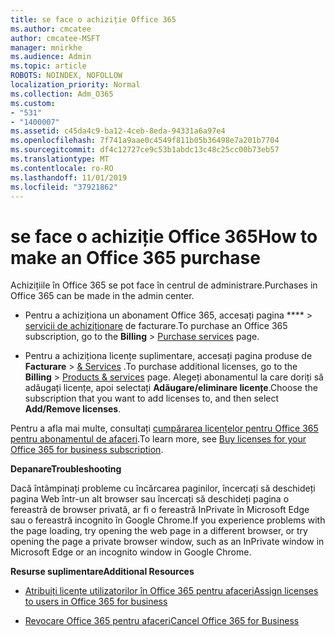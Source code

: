 ```yaml
---
title: se face o achiziție Office 365
ms.author: cmcatee
author: cmcatee-MSFT
manager: mnirkhe
ms.audience: Admin
ms.topic: article
ROBOTS: NOINDEX, NOFOLLOW
localization_priority: Normal
ms.collection: Adm_O365
ms.custom:
- "531"
- "1400007"
ms.assetid: c45da4c9-ba12-4ceb-8eda-94331a6a97e4
ms.openlocfilehash: 7f741a9aae0c4549f811b05b36498e7a201b7704
ms.sourcegitcommit: df4c12727ce9c53b1abdc13c48c25cc00b73eb57
ms.translationtype: MT
ms.contentlocale: ro-RO
ms.lasthandoff: 11/01/2019
ms.locfileid: "37921862"
---
```

# <a name="how-to-make-an-office-365-purchase"></a><span data-ttu-id="8fd2d-102">se face o achiziție Office 365</span><span class="sxs-lookup"><span data-stu-id="8fd2d-102">How to make an Office 365 purchase</span></span>

<span data-ttu-id="8fd2d-103">Achizițiile în Office 365 se pot face în centrul de administrare.</span><span class="sxs-lookup"><span data-stu-id="8fd2d-103">Purchases in Office 365 can be made in the admin center.</span></span>
  
- <span data-ttu-id="8fd2d-104">Pentru a achiziționa un abonament Office 365, accesați pagina \*\*\*\* \> [servicii de achiziționare](https://go.microsoft.com/fwlink/p/?linkid=868433) de facturare.</span><span class="sxs-lookup"><span data-stu-id="8fd2d-104">To purchase an Office 365 subscription, go to the **Billing** \> [Purchase services](https://go.microsoft.com/fwlink/p/?linkid=868433) page.</span></span>

- <span data-ttu-id="8fd2d-105">Pentru a achiziționa licențe suplimentare, accesați pagina produse de **Facturare** \> [& Services](https://go.microsoft.com/fwlink/p/?linkid=842054) .</span><span class="sxs-lookup"><span data-stu-id="8fd2d-105">To purchase additional licenses, go to the **Billing** \> [Products & services](https://go.microsoft.com/fwlink/p/?linkid=842054) page.</span></span> <span data-ttu-id="8fd2d-106">Alegeți abonamentul la care doriți să adăugați licențe, apoi selectați **Adăugare/eliminare licențe**.</span><span class="sxs-lookup"><span data-stu-id="8fd2d-106">Choose the subscription that you want to add licenses to, and then select **Add/Remove licenses**.</span></span>
  
<span data-ttu-id="8fd2d-107">Pentru a afla mai multe, consultați [cumpărarea licențelor pentru Office 365 pentru abonamentul de afaceri](https://docs.microsoft.com/office365/admin/subscriptions-and-billing/buy-licenses).</span><span class="sxs-lookup"><span data-stu-id="8fd2d-107">To learn more, see [Buy licenses for your Office 365 for business subscription](https://docs.microsoft.com/office365/admin/subscriptions-and-billing/buy-licenses).</span></span>

<span data-ttu-id="8fd2d-108">**Depanare**</span><span class="sxs-lookup"><span data-stu-id="8fd2d-108">**Troubleshooting**</span></span>

<span data-ttu-id="8fd2d-109">Dacă întâmpinați probleme cu încărcarea paginilor, încercați să deschideți pagina Web într-un alt browser sau încercați să deschideți pagina o fereastră de browser privată, ar fi o fereastră InPrivate în Microsoft Edge sau o fereastră incognito în Google Chrome.</span><span class="sxs-lookup"><span data-stu-id="8fd2d-109">If you experience problems with the page loading, try opening the web page in a different browser, or try opening the page a private browser window, such as an InPrivate window in Microsoft Edge or an incognito window in Google Chrome.</span></span> 

<span data-ttu-id="8fd2d-110">**Resurse suplimentare**</span><span class="sxs-lookup"><span data-stu-id="8fd2d-110">**Additional Resources**</span></span>
  
- [<span data-ttu-id="8fd2d-111">Atribuiți licențe utilizatorilor în Office 365 pentru afaceri</span><span class="sxs-lookup"><span data-stu-id="8fd2d-111">Assign licenses to users in Office 365 for business</span></span>](https://docs.microsoft.com/office365/admin/subscriptions-and-billing/assign-licenses-to-users)

- [<span data-ttu-id="8fd2d-112">Revocare Office 365 pentru afaceri</span><span class="sxs-lookup"><span data-stu-id="8fd2d-112">Cancel Office 365 for Business</span></span>](https://docs.microsoft.com/office365/admin/subscriptions-and-billing/cancel-your-subscription)